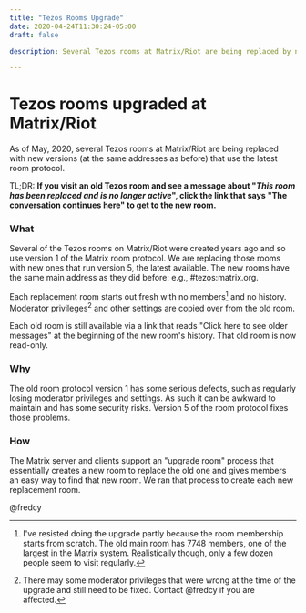 ```yaml
---
title: "Tezos Rooms Upgrade"
date: 2020-04-24T11:30:24-05:00
draft: false

description: Several Tezos rooms at Matrix/Riot are being replaced by new rooms at the same addresses that uses the latest version of the Matrix room protocol. If you visit an old Tezos room, click the link that says "The conversation continues here".

---
```


# Tezos rooms upgraded at Matrix/Riot

As of May, 2020, several Tezos rooms at Matrix/Riot are being replaced with new versions (at the same addresses as before) that use the latest room protocol.

TL;DR:  **If you visit an old Tezos room and see a message about "*This room has been replaced and is no longer active*", click the link that says "The conversation continues here" to get to the new room.**

### What

Several of the Tezos rooms on Matrix/Riot were created years ago and so use version 1 of the Matrix room protocol. We are replacing those rooms with new ones that run version 5, the latest available. The new rooms have the same main address as they did before: e.g., #tezos:matrix.org.

Each replacement room starts out fresh with no members[^1] and no history. Moderator privileges[^2] and other settings are copied over from the old room.

[^2]: There may some moderator privileges that were wrong at the time of the upgrade and still need to be fixed. Contact @fredcy if you are affected.

Each old room is still available via a link that reads "Click here to see older messages" at the beginning of the new room's history. That old room is now read-only.

### Why 

The old room protocol version 1 has some serious defects, such as regularly losing moderator privileges and settings. As such it can be awkward to maintain and has some security risks. Version 5 of the room protocol fixes those problems.

### How

The Matrix server and clients support an "upgrade room" process that essentially creates a new room to replace the old one and gives members an easy way to find that new room. We ran that process to create each new replacement room.


[^1]: I've resisted doing the upgrade partly because the room membership starts from scratch. The old main room has 7748 members, one of the largest in the Matrix system. Realistically though, only a few dozen people seem to visit regularly.

@fredcy
